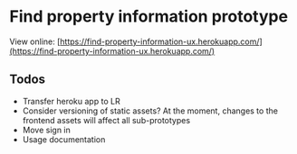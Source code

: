 # Find property information prototype

View online: [https://find-property-information-ux.herokuapp.com/](https://find-property-information-ux.herokuapp.com/)

## Todos
- Transfer heroku app to LR
- Consider versioning of static assets? At the moment, changes to the frontend assets will affect all sub-prototypes
- Move sign in
- Usage documentation
